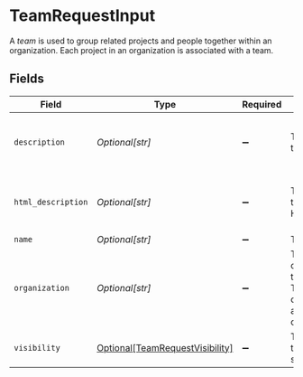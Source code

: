 # TeamRequestInput

A *team* is used to group related projects and people together within an organization. Each project in an organization is associated with a team.


## Fields

| Field                                                                                                                          | Type                                                                                                                           | Required                                                                                                                       | Description                                                                                                                    | Example                                                                                                                        |
| ------------------------------------------------------------------------------------------------------------------------------ | ------------------------------------------------------------------------------------------------------------------------------ | ------------------------------------------------------------------------------------------------------------------------------ | ------------------------------------------------------------------------------------------------------------------------------ | ------------------------------------------------------------------------------------------------------------------------------ |
| `description`                                                                                                                  | *Optional[str]*                                                                                                                | :heavy_minus_sign:                                                                                                             | The description of the team.<br/>                                                                                              | All developers should be members of this team.                                                                                 |
| `html_description`                                                                                                             | *Optional[str]*                                                                                                                | :heavy_minus_sign:                                                                                                             | The description of the team with formatting as HTML.<br/>                                                                      | <body><em>All</em> developers should be members of this team.</body>                                                           |
| `name`                                                                                                                         | *Optional[str]*                                                                                                                | :heavy_minus_sign:                                                                                                             | The name of the team.                                                                                                          | Marketing                                                                                                                      |
| `organization`                                                                                                                 | *Optional[str]*                                                                                                                | :heavy_minus_sign:                                                                                                             | The organization/workspace the team belongs to. This must be the same organization you are in and cannot be changed once set.<br/> | 123456789                                                                                                                      |
| `visibility`                                                                                                                   | [Optional[TeamRequestVisibility]](../../models/shared/teamrequestvisibility.md)                                                | :heavy_minus_sign:                                                                                                             | The visibility of the team to users in the same organization<br/>                                                              |                                                                                                                                |